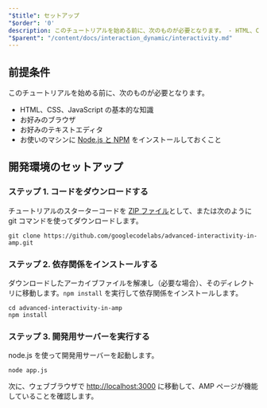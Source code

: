 ```yaml
---
"$title": セットアップ
"$order": '0'
description: このチュートリアルを始める前に、次のものが必要となります。 - HTML、CSS、JavaScript の基本的な知識 - お好みのブラウザ - お好みのテキストエディタ ...
"$parent": "/content/docs/interaction_dynamic/interactivity.md"
---
```


## 前提条件

このチュートリアルを始める前に、次のものが必要となります。

- HTML、CSS、JavaScript の基本的な知識
- お好みのブラウザ
- お好みのテキストエディタ
- お使いのマシンに [Node.js と NPM](https://docs.npmjs.com/getting-started/installing-node) をインストールしておくこと

## 開発環境のセットアップ

### ステップ 1. コードをダウンロードする

チュートリアルのスターターコードを [ZIP ファイル](https://github.com/googlecodelabs/advanced-interactivity-in-amp/archive/master.zip)として、または次のように git コマンドを使ってダウンロードします。

```shell
git clone https://github.com/googlecodelabs/advanced-interactivity-in-amp.git
```

### ステップ 2. 依存関係をインストールする

ダウンロードしたアーカイブファイルを解凍し（必要な場合）、そのディレクトリに移動します。`npm install` を実行して依存関係をインストールします。

```shell
cd advanced-interactivity-in-amp
npm install
```

### ステップ 3. 開発用サーバーを実行する

node.js を使って開発用サーバーを起動します。

```shell
node app.js
```

次に、ウェブブラウザで <a href="http://localhost:3000">http://localhost:3000</a> に移動して、AMP ページが機能していることを確認します。
